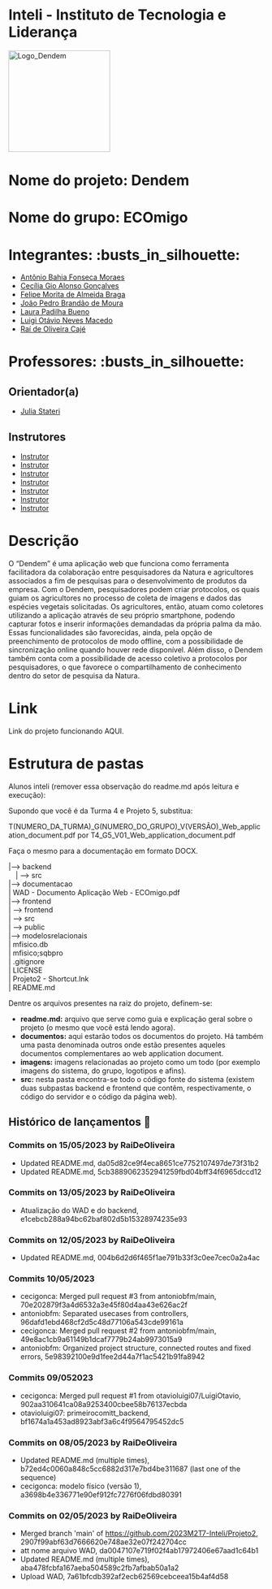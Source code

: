 # Inteli - Instituto de Tecnologia e Liderança

<img width="200" alt="Logo_Dendem" src="inteli.png">

<h1>Nome do projeto: Dendem</h1>

<h1>Nome do grupo: ECOmigo</h1>
<h1>Integrantes: :busts_in_silhouette:</h1>
<ul>
  <li> <a href="https://www.linkedin.com/in/antoniobfm/">Antônio Bahia Fonseca Moraes</a></li>
  <li> <a href="https://www.linkedin.com/in/cec%C3%ADlia-alonso-gon%C3%A7alves-3aa4bb271/">Cecília Gio Alonso Gonçalves</a></li>
  <li> <a href="https://www.linkedin.com/in/felipe-braga-69607126a/">Felipe Morita de Almeida Braga</a></li>
  <li> <a href="https://www.linkedin.com/in/jo%C3%A3o-pedro-brand%C3%A3o-de-moura-338636215/">João Pedro Brandão de Moura</a></li>
  <li> <a href="https://www.linkedin.com/in/laura-padilha-bueno-b358419a/">Laura Padilha Bueno</a></li>
  <li> <a href="https://www.linkedin.com/in/luigi-ot%C3%A1vio-904475234/">Luigi Otávio Neves Macedo</a></li>
  <li> <a href="https://www.linkedin.com/in/raideoliveira/">Raí de Oliveira Cajé</a></li>
 </ul>
<h1>Professores: :busts_in_silhouette:</h1>
<h2>Orientador(a)</h2>
<ul>
  <li><a href="https://www.linkedin.com/in/juliastateri/">Julia Stateri</a></li>
 </ul>
<h2>Instrutores</h2>
<ul>
<li> <a href="#">Instrutor</a></li>
<li> <a href="#">Instrutor</a></li>
<li> <a href="#">Instrutor</a></li>
<li> <a href="#">Instrutor</a></li>
<li> <a href="#">Instrutor</a></li>
<li> <a href="#">Instrutor</a></li>
<li> <a href="#">Instrutor</a></li>
</ul>

<h1>Descrição</h1>
<p>
O “Dendem” é uma aplicação web que funciona como ferramenta facilitadora da colaboração entre pesquisadores da Natura e agricultores associados a fim de pesquisas para o desenvolvimento de produtos da empresa. Com o Dendem, pesquisadores podem criar protocolos, os quais guiam os agricultores no processo de coleta de imagens e dados das espécies vegetais solicitadas. Os agricultores, então, atuam como coletores utilizando a aplicação através de seu próprio smartphone, podendo capturar fotos e inserir informações demandadas da própria palma da mão. Essas funcionalidades são favorecidas, ainda, pela opção de preenchimento de protocolos de modo offline, com a possibilidade de sincronização online quando houver rede disponível. Além disso, o Dendem também conta com a possibilidade de acesso coletivo a protocolos por pesquisadores, o que favorece o compartilhamento de conhecimento dentro do setor de pesquisa da Natura.
</p>
<h1>Link</h1>
<p>Link do projeto funcionando AQUI.</p>
<h1>Estrutura de pastas</h1>
Alunos inteli (remover essa observação do readme.md após leitura e execução):

Supondo que você é da Turma 4 e Projeto 5, substitua:

T(NUMERO_DA_TURMA)_G(NUMERO_DO_GRUPO)_V(VERSÃO)_Web_application_document.pdf
por
T4_G5_V01_Web_application_document.pdf

Faça o mesmo para a documentação em formato DOCX.
<p>
 
|--> backend</br>
 | --> src</br>
|--> documentacao</br>
 | WAD - Documento Aplicação Web - ECOmigo.pdf</br>
|--> frontend</br>
 | --> frontend</br>
 | --> src</br>
 | --> public</br>
|--> modelosrelacionais</br>
  | mfisico.db</br>
  | mfisico;sqbpro</br>
| .gitignore</br>
| LICENSE</br>
| Projeto2 - Shortcut.lnk</br>
| README.md</br>

Dentre os arquivos presentes na raiz do projeto, definem-se:
<ul>
<li><strong>readme.md:</strong> arquivo que serve como guia e explicação geral sobre o projeto (o mesmo que você está lendo agora).</li>
  <li><strong>documentos:</strong> aqui estarão todos os documentos do projeto. Há também uma pasta denominada outros onde estão presentes aqueles documentos complementares ao web application document.</li>
  <li><strong>imagens:</strong> imagens relacionadas ao projeto como um todo (por exemplo imagens do sistema, do grupo, logotipos e afins).</li>
  <li><strong>src:</strong> nesta pasta encontra-se todo o código fonte do sistema (existem duas subpastas backend e frontend que contêm, respectivamente, o código do servidor e o código da página web).</li>
</ul>
 </p>

## Histórico de lançamentos :calendar:

### Commits on 15/05/2023 by RaiDeOliveira
- Updated README.md, da05d82ce9f4eca8651ce7752107497de73f31b2
- Updated README.md, 5cb3889062352941259fbd04bff34f6965dccd12

### Commits on 13/05/2023 by RaiDeOliveira
- Atualização do WAD e do backend, e1cebcb288a94bc62baf802d5b15328974235e93

### Commits on 12/05/2023 by RaiDeOliveira
- Updated README.md, 004b6d2d6f465f1ae791b33f3c0ee7cec0a2a4ac

### Commits 10/05/2023 
- cecigonca: Merged pull request #3 from antoniobfm/main, 70e202879f3a4d6532a3e45f80d4aa43e626ac2f
- antoniobfm: Separated usecases from controllers, 96dafd1ebd468cf2d5c48d77106a543cde99161a
- cecigonca: Merged pull request #2 from antoniobfm/main, 49e8ac1cb9a61149b1dcaf7779b24ab9973015a9
- antoniobfm: Organized project structure, connected routes and fixed errors, 5e98392100e9d1fee2d44a7f1ac5421b91fa8942

### Commits 09/052023
- cecigonca: Merged pull request #1 from otavioluigi07/LuigiOtavio, 902aa310641ca08a9253400cbee58b76137ecbda
- otavioluigi07: primeirocomitt_backend, bf1674a1a453ad8923abf3a6c4f9564795452dc5

### Commits on 08/05/2023 by RaiDeOliveira
- Updated README.md (multiple times), b72ed4c0060a848c5cc6882d317e7bd4be311687 (last one of the sequence)
- cecigonca: modelo físico (versão 1), a3698b4e336771e90ef912fc7276f06fdbd80391

### Commits on 02/05/2023 by RaiDeOliveira
- Merged branch 'main' of https://github.com/2023M2T7-Inteli/Projeto2, 2907f99abf63d7666620e748ae32e07f242704cc
- att nome arquivo WAD, da0047107e719f02f4ab17972406e67aad1c64b1
- Updated README.md (multiple times), aba478fcbfa167aeba504589c2fb7afbab50a1a2
- Upload WAD, 7a61bfcdb392af2ecb62569cebceea15b4af4d58
